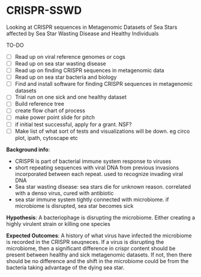 # CRISPR-SSWD
Looking at CRISPR sequences in Metagenomic Datasets of Sea Stars affected by Sea Star Wasting Disease and Healthy Individuals

TO-DO
* [ ] Read up on viral reference genomes or cogs
* [ ] Read up on sea star wasting disease
* [ ] Read up on finding CRISPR sequences in metagenomic data
* [ ] Read up on sea star bacteria and biology
* [ ] Find and install software for finding CRISPR sequences in metagenomic datasets
* [ ] Trial run on one sick and one healthy dataset
* [ ] Build reference tree
* [ ] create flow chart of process
* [ ] make power point slide for pitch
* [ ] if initial test successful, apply for a grant. NSF?
* [ ] Make list of what sort of tests and visualizations will be down. eg circo plot, ipath, cytoscape etc

__Background info__:
  * CRISPR is part of bacterial immune system response to viruses
  * short repeating sequences with viral DNA from previous invasions incorporated between each repeat. used to recognize invading viral DNA
  * Sea star wasting disease: sea stars die for unknown reason. correlated with a denso virus, cured with antibiotic
  * sea star immune system tightly connected with microbiome. if microbiome is disrupted, sea star becomes sick

__Hypothesis__: A bacteriophage is disrupting the microbiome. Either creating a highly virulent strain or killing one species

__Expected Outcomes__: A history of what virus have infected the microbiome is recorded in the CRISPR seuqneces. If a virus is disrupting the microbiome, then a significant difference in crispr content should be present between healthy and sick metagenomic datasets. If not, then there should be no difference and the shift in the microbiome could be from the bacteria taking advantage of the dying sea star. 
